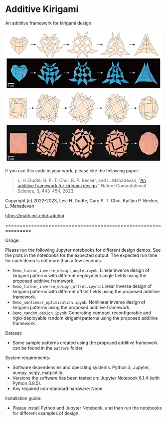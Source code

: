 # Additive Kirigami
An additive framework for kirigami design 

<img src = "https://github.com/garyptchoi/additive-kirigami/blob/main/additive-kirigami.jpg" width="600" height="425" />

If you use this code in your work, please cite the following paper:

> L. H. Dudte, G. P. T. Choi, K. P. Becker, and L. Mahadevan, "[An additive framework for kirigami design](https://doi.org/10.1038/s43588-023-00448-9)." Nature Computational Science, 3, 443-454, 2023.

Copyright (c) 2022-2023, Levi H. Dudte, Gary P. T. Choi, Kaitlyn P. Becker, L. Mahadevan

https://math.mit.edu/~ptchoi

===============================================================

Usage:

Please run the following Jupyter notebooks for different design demos. See the plots in the notebooks for the expected output. The expected run time for each demo is not more than a few seconds.
* `Demo_linear_inverse_design_angle.ipynb`: Linear inverse design of kirigami patterns with different deployment angle fields using the proposed additive framework.
* `Demo_linear_inverse_design_offset.ipynb`: Linear inverse design of kirigami patterns with different offset fields using the proposed additive framework.
* `Demo_nonlinear_optimization.ipynb`: Nonlinear inverse design of kirigami patterns using the proposed additive framework.
* `Demo_random_design.ipynb`: Generating compact reconfigurable and rigid-deployable random kirigami patterns using the proposed additive framework.

Dataset:
* Some sample patterns created using the proposed additive framework can be found in the `pattern` folder.

System requirements:
* Software dependencies and operating systems: Python 3, Jupyter, numpy, scipy, matplotlib.
* Versions the software has been tested on: Jupyter Notebook 6.1.4 (with Python 3.8.5).
* Any required non-standard hardware: None.

Installation guide:
* Please install Python and Jupyter Notebook, and then run the notebooks for different examples of design.
